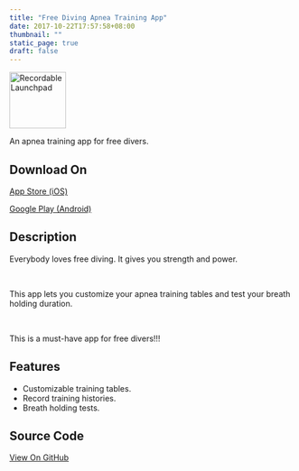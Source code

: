 ```yaml
---
title: "Free Diving Apnea Training App"
date: 2017-10-22T17:57:58+08:00
thumbnail: ""
static_page: true
draft: false
---
```

<img src="/projects/apnea.png" alt="Recordable Launchpad" width="100px" height="100px" />

An apnea training app for free divers.

## Download On
[App Store (iOS)](https://itunes.apple.com/us/app/apnea/id1477300017)

[Google Play (Android)](https://play.google.com/store/apps/details?id=com.shinerightstudio.apnea)

## Description
Everybody loves free diving. It gives you strength and power.

<br />

This app lets you customize your apnea training tables and test your breath holding duration.

<br />

This is a must-have app for free divers!!!

## Features
* Customizable training tables.
* Record training histories.
* Breath holding tests.

## Source Code
[View On GitHub](https://github.com/YuChaoGithub/flutter-apnea-app)